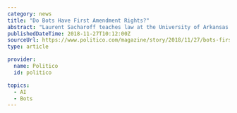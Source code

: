 ```yaml
---
category: news
title: "Do Bots Have First Amendment Rights?"
abstract: "Laurent Sacharoff teaches law at the University of Arkansas School of Law, where he specializes in criminal law and government surveillance. Once again, Facebook’s management is contorting itself over reports that it denied and ignored Russian trolls and ..."
publishedDateTime: 2018-11-27T10:12:00Z
sourceUrl: https://www.politico.com/magazine/story/2018/11/27/bots-first-amendment-rights-222689
type: article

provider:
  name: Politico
  id: politico

topics:
  - AI
  - Bots
---
```

